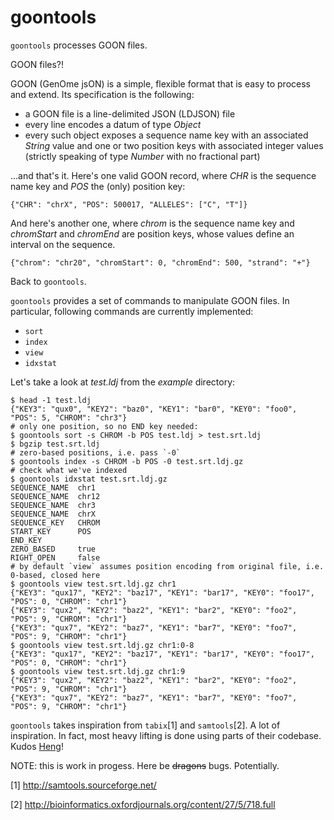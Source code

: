 goontools
=========

`goontools` processes GOON files.

GOON files?!

GOON (GenOme jsON) is a simple, flexible format that is easy to process and extend.
Its specification is the following:

* a GOON file is a line-delimited JSON (LDJSON) file
* every line encodes a datum of type *Object*
* every such object exposes a sequence name key with an associated *String* value
  and one or two position keys with associated integer values
  (strictly speaking of type *Number* with no fractional part)

...and that's it. Here's one valid GOON record, where *CHR* is the
sequence name key and *POS* the (only) position key:

~~~
{"CHR": "chrX", "POS": 500017, "ALLELES": ["C", "T"]}
~~~

And here's another one, where *chrom* is the sequence name key and
*chromStart* and *chromEnd* are position keys, whose values define
an interval on the sequence.

~~~
{"chrom": "chr20", "chromStart": 0, "chromEnd": 500, "strand": "+"}
~~~

Back to `goontools`.

`goontools` provides a set of commands to manipulate GOON files.
In particular, following commands are currently implemented:

* `sort`
* `index`
* `view`
* `idxstat`

Let's take a look at *test.ldj* from the *example* directory:

~~~
$ head -1 test.ldj
{"KEY3": "qux0", "KEY2": "baz0", "KEY1": "bar0", "KEY0": "foo0", "POS": 5, "CHROM": "chr3"}
# only one position, so no END key needed:
$ goontools sort -s CHROM -b POS test.ldj > test.srt.ldj
$ bgzip test.srt.ldj
# zero-based positions, i.e. pass `-0`
$ goontools index -s CHROM -b POS -0 test.srt.ldj.gz
# check what we've indexed
$ goontools idxstat test.srt.ldj.gz
SEQUENCE_NAME  chr1
SEQUENCE_NAME  chr12
SEQUENCE_NAME  chr3
SEQUENCE_NAME  chrX
SEQUENCE_KEY   CHROM
START_KEY      POS
END_KEY
ZERO_BASED     true
RIGHT_OPEN     false
# by default `view` assumes position encoding from original file, i.e. 0-based, closed here
$ goontools view test.srt.ldj.gz chr1
{"KEY3": "qux17", "KEY2": "baz17", "KEY1": "bar17", "KEY0": "foo17", "POS": 0, "CHROM": "chr1"}
{"KEY3": "qux2", "KEY2": "baz2", "KEY1": "bar2", "KEY0": "foo2", "POS": 9, "CHROM": "chr1"}
{"KEY3": "qux7", "KEY2": "baz7", "KEY1": "bar7", "KEY0": "foo7", "POS": 9, "CHROM": "chr1"}
$ goontools view test.srt.ldj.gz chr1:0-8
{"KEY3": "qux17", "KEY2": "baz17", "KEY1": "bar17", "KEY0": "foo17", "POS": 0, "CHROM": "chr1"}
$ goontools view test.srt.ldj.gz chr1:9
{"KEY3": "qux2", "KEY2": "baz2", "KEY1": "bar2", "KEY0": "foo2", "POS": 9, "CHROM": "chr1"}
{"KEY3": "qux7", "KEY2": "baz7", "KEY1": "bar7", "KEY0": "foo7", "POS": 9, "CHROM": "chr1"}
~~~

`goontools` takes inspiration from `tabix`[1] and `samtools`[2].
A lot of inspiration. In fact, most heavy lifting is
done using parts of their codebase.
Kudos [Heng](http://en.wikipedia.org/wiki/Heng_Li)!

NOTE: this is work in progess. Here be <del>dragons</del> bugs. Potentially.

[1] http://samtools.sourceforge.net/

[2] http://bioinformatics.oxfordjournals.org/content/27/5/718.full
